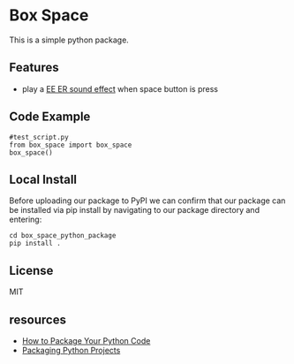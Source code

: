 # Box Space

This is a simple  python package.

## Features
  - play a [EE ER sound effect](https://www.youtube.com/watch?v=kWI9CIfWwSk) when space button is press

## Code Example 

```
#test_script.py
from box_space import box_space 
box_space()
```

## Local Install
Before uploading our package to PyPI we can confirm that our package can be installed via pip install by navigating to our package directory and entering:

```
cd box_space_python_package
pip install .
```

## License

MIT

## resources 
- [How to Package Your Python Code](https://towardsdatascience.com/how-to-package-your-python-code-df5a7739ab2e)
- [Packaging Python Projects](https://packaging.python.org/en/latest/tutorials/packaging-projects/)

